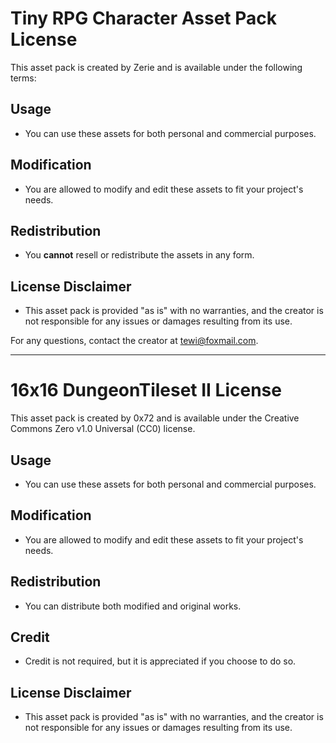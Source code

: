 # Tiny RPG Character Asset Pack License

This asset pack is created by Zerie and is available under the following terms:

## Usage
- You can use these assets for both personal and commercial purposes.

## Modification
- You are allowed to modify and edit these assets to fit your project's needs.

## Redistribution
- You **cannot** resell or redistribute the assets in any form.

## License Disclaimer
- This asset pack is provided "as is" with no warranties, and the creator is not responsible for any issues or damages resulting from its use.

For any questions, contact the creator at tewi@foxmail.com.
__________________________________________________________________________________________________________________________________________________________________________________________________________________________

# 16x16 DungeonTileset II License

This asset pack is created by 0x72 and is available under the Creative Commons Zero v1.0 Universal (CC0) license.

## Usage
- You can use these assets for both personal and commercial purposes.

## Modification
- You are allowed to modify and edit these assets to fit your project's needs.

## Redistribution
- You can distribute both modified and original works.

## Credit
- Credit is not required, but it is appreciated if you choose to do so.

## License Disclaimer
- This asset pack is provided "as is" with no warranties, and the creator is not responsible for any issues or damages resulting from its use.
